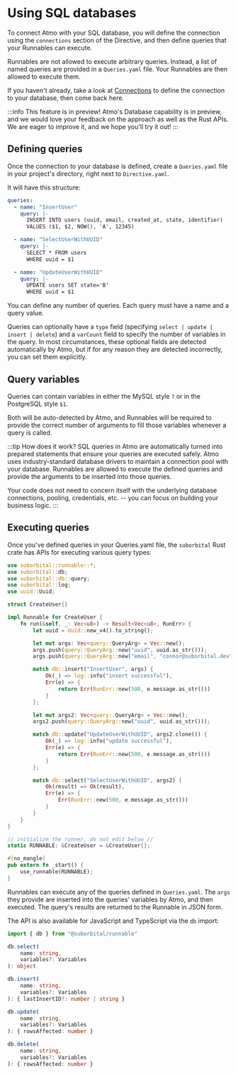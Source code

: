 # Using SQL databases

To connect Atmo with your SQL database, you will define the connection using the `connections` section of the Directive, and then define queries that your Runnables can execute.

Runnables are not allowed to execute arbitrary queries. Instead, a list of named queries are provided in a `Queries.yaml` file. Your Runnables are then allowed to execute them.

If you haven't already, take a look at [Connections](../usage/connections.md) to define the connection to your database, then come back here.

:::info This feature is in preview!
Atmo's Database capability is in preview, and we would love your feedback on
the approach as well as the Rust APIs. We are eager to improve it, and we hope
you'll try it out!
:::

## Defining queries

Once the connection to your database is defined, create a `Queries.yaml` file in your project's directory, right next to `Directive.yaml`.

It will have this structure:

```yaml
queries:
  - name: "InsertUser"
    query: |-
      INSERT INTO users (uuid, email, created_at, state, identifier)
      VALUES ($1, $2, NOW(), 'A', 12345)

  - name: "SelectUserWithUUID"
    query: |-
      SELECT * FROM users
      WHERE uuid = $1

  - name: "UpdateUserWithUUID"
    query: |-
      UPDATE users SET state='B'
      WHERE uuid = $1
```

You can define any number of queries. Each query must have a name and a query value.

Queries can optionally have a `type` field (specifying `select | update | insert | delete`) and a `varCount` field to specify the number of variables in the query. In most circumstances, these optional fields are detected automatically by Atmo, but if for any reason they are detected incorrectly, you can set them explicitly.

## Query variables
Queries can contain variables in either the MySQL style `?` or in the PostgreSQL style `$1`.

Both will be auto-detected by Atmo, and Runnables will be required to provide the correct number of arguments to fill those variables whenever a query is called.

:::tip How does it work?
SQL queries in Atmo are automatically turned into prepared statements that ensure your queries are executed safely. Atmo uses industry-standard database drivers to maintain a connection pool with your database. Runnables are allowed to execute the defined queries and provide the arguments to be inserted into those queries.

Your code does not need to concern itself with the underlying database connections, pooling, credentials, etc. -- you can focus on building your business logic.
:::

## Executing queries
Once you've defined queries in your Queries.yaml file,
the `suborbital` Rust crate has APIs for executing various query types:

```rust
use suborbital::runnable::*;
use suborbital::db;
use suborbital::db::query;
use suborbital::log;
use uuid::Uuid;

struct CreateUser{}

impl Runnable for CreateUser {
    fn run(&self, _: Vec<u8>) -> Result<Vec<u8>, RunErr> {
        let uuid = Uuid::new_v4().to_string();

        let mut args: Vec<query::QueryArg> = Vec::new();
        args.push(query::QueryArg::new("uuid", uuid.as_str()));
        args.push(query::QueryArg::new("email", "connor@suborbital.dev"));

        match db::insert("InsertUser", args) {
            Ok(_) => log::info("insert successful"),
            Err(e) => {
                return Err(RunErr::new(500, e.message.as_str()))
            }
        };

        let mut args2: Vec<query::QueryArg> = Vec::new();
        args2.push(query::QueryArg::new("uuid", uuid.as_str()));

        match db::update("UpdateUserWithUUID", args2.clone()) {
            Ok(_) => log::info("update successful"),
            Err(e) => {
                return Err(RunErr::new(500, e.message.as_str()))
            }
        };

        match db::select("SelectUserWithUUID", args2) {
            Ok(result) => Ok(result),
            Err(e) => {
                Err(RunErr::new(500, e.message.as_str()))
            }
        }
    }
}

// initialize the runner, do not edit below //
static RUNNABLE: &CreateUser = &CreateUser{};

#[no_mangle]
pub extern fn _start() {
    use_runnable(RUNNABLE);
}

```
Runnables can execute any of the queries defined in `Queries.yaml`.
The `args` they provide are inserted into the queries' variables by Atmo, and then executed.
The query's results are returned to the Runnable in JSON form.

The API is also available for JavaScript and TypeScript via the `db` import:

```typescript
import { db } from "@suborbital/runnable"

db.select(
    name: string,
    variables?: Variables
): object

db.insert(
    name: string,
    variables?: Variables
): { lastInsertID?: number | string }

db.update(
    name: string,
    variables?: Variables
): { rowsAffected: number }

db.delete(
    name: string,
    variables?: Variables
): { rowsAffected: number }
```
